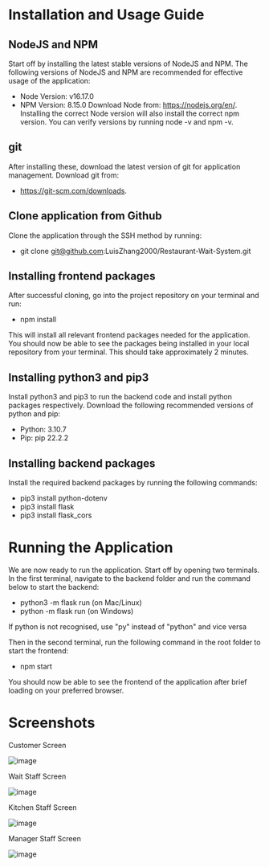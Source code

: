 # Installation and Usage Guide

## NodeJS and NPM

Start off by installing the latest stable versions of NodeJS and NPM. The following versions of NodeJS and NPM are recommended for effective usage of the application:
- Node Version: v16.17.0
- NPM Version: 8.15.0
Download Node from: https://nodejs.org/en/. Installing the correct Node version will also install the correct npm version. You can verify versions by running node -v and npm -v. 

## git

After installing these, download the latest version of git for application management. Download git from: 
- https://git-scm.com/downloads.

## Clone application from Github

Clone the application through the SSH method by running:
- git clone git@github.com:LuisZhang2000/Restaurant-Wait-System.git

## Installing frontend packages

After successful cloning, go into the project repository on your terminal and run:
- npm install

This will install all relevant frontend packages needed for the application. You should now be able to see the packages being installed in your local repository from your terminal. This should take approximately 2 minutes.

## Installing python3 and pip3

Install python3 and pip3 to run the backend code and install python packages respectively. Download the following recommended versions of python and pip:
- Python: 3.10.7
- Pip: pip 22.2.2

## Installing backend packages

Install the required backend packages by running the following commands:
- pip3 install python-dotenv
- pip3 install flask
- pip3 install flask_cors

# Running the Application

We are now ready to run the application. Start off by opening two terminals. In the first terminal, navigate to the backend folder and run the command below to start the backend:
- python3 -m flask run (on Mac/Linux)
- python -m flask run (on Windows)

If python is not recognised, use "py" instead of "python" and vice versa

Then in the second terminal, run the following command in the root folder to start the frontend:
- npm start

You should now be able to see the frontend of the application after brief loading on your preferred browser.

# Screenshots

Customer Screen

![image](https://github.com/LuisZhang2000/Restaurant-Wait-System/assets/42627737/918ed461-e10b-4fd4-9071-5f487b604455)

Wait Staff Screen

![image](https://github.com/LuisZhang2000/Restaurant-Wait-System/assets/42627737/cb74c9c7-9b2b-4703-8d5f-63f9d222b028)

Kitchen Staff Screen

![image](https://github.com/LuisZhang2000/Restaurant-Wait-System/assets/42627737/0b0ca37f-12fc-4554-bdf5-9caec1f5ceea)

Manager Staff Screen

![image](https://github.com/LuisZhang2000/Restaurant-Wait-System/assets/42627737/845261e0-9e29-4d2d-9863-6ba0be8273bc)



